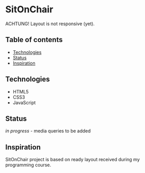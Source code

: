 # SitOnChair

ACHTUNG! Layout is not responsive (yet).

## Table of contents
* [Technologies](#technologies)
* [Status](#status)
* [Inspiration](#inspiration)

## Technologies
* HTML5
* CSS3
* JavaScript

## Status
_in progress_ - media queries to be added

## Inspiration
SitOnChair project is based on ready layout received during my programming course.
